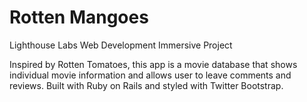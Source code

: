Rotten Mangoes 
=============

Lighthouse Labs Web Development Immersive Project

Inspired by Rotten Tomatoes, this app is a movie database that shows individual movie information and allows user to leave comments and reviews. Built with Ruby on Rails and styled with Twitter Bootstrap.